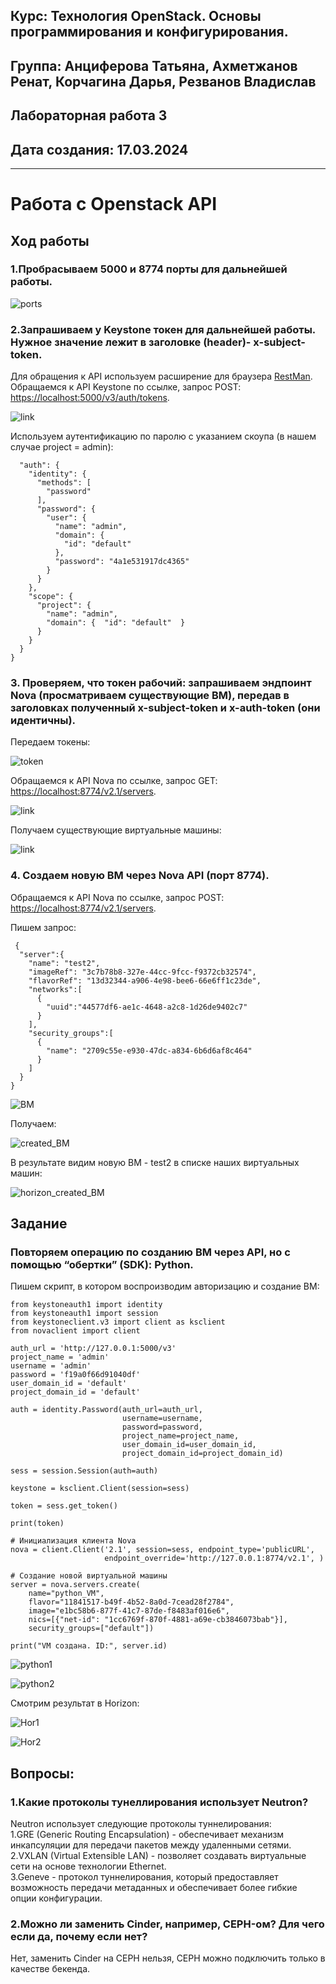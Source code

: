 ## Курс: Технология OpenStack. Основы программирования и конфигурирования.  
## Группа: Анциферова Татьяна, Ахметжанов Ренат, Корчагина Дарья, Резванов Владислав  
## Лабораторная работа 3  
## Дата создания: 17.03.2024  
---
# Работа с Openstack API
## Ход работы
### 1.Пробрасываем 5000 и 8774 порты для дальнейшей работы.
![ports](pictures/1-.jpg)


### 2.Запрашиваем у Keystone токен для дальнейшей работы. Нужное значение лежит в заголовке (header)- x-subject-token.
Для обращения к API используем расширение для браузера  [RestMan](https://chromewebstore.google.com/detail/restman/ihgpcfpkpmdcghlnaofdmjkoemnlijdi).   
Обращаемся к API Keystone по ссылке, запрос POST:  [https://localhost:5000/v3/auth/tokens](https://localhost:5000/v3/auth/tokens).  

![link](pictures/3.jpg)

Используем аутентификацию по паролю с указанием скоупа (в нашем случае project = admin):

```
  "auth": {
    "identity": {
      "methods": [
        "password"
      ],
      "password": {
        "user": {
          "name": "admin",
          "domain": {
            "id": "default"
          },
          "password": "4a1e531917dc4365"
        }
      }
    },
    "scope": {
      "project": {
        "name": "admin",
        "domain": {  "id": "default"  }
      }
    }
  }
}
```
### 3. Проверяем, что токен рабочий: запрашиваем эндпоинт Nova (просматриваем существующие ВМ), передав в заголовках полученный x-subject-token и x-auth-token (они идентичны).
Передаем токены:

![token](pictures/2.jpg)

Обращаемся к API Nova по ссылке, запрос GET:  [https://localhost:8774/v2.1/servers](https://localhost:8774/v2.1/servers).  

![link](pictures/3.jpg)

Получаем существующие виртуальные машины:

![link](pictures/5.jpg)

### 4. Создаем новую ВМ через Nova API (порт 8774).

Обращаемся к API Nova по ссылке, запрос POST:  [https://localhost:8774/v2.1/servers](https://localhost:8774/v2.1/servers).  

Пишем запрос:
```
 {
  "server":{
    "name": "test2",
    "imageRef": "3c7b78b8-327e-44cc-9fcc-f9372cb32574",
    "flavorRef": "13d32344-a906-4e98-bee6-66e6ff1c23de",
    "networks":[
      {
        "uuid":"44577df6-ae1c-4648-a2c8-1d26de9402c7"
      }
    ],
    "security_groups":[
      {
        "name": "2709c55e-e930-47dc-a834-6b6d6af8c464"
      }
    ]
  }
}
```

![ВМ](pictures/6.jpg)

Получаем:

![created_ВМ](pictures/7.jpg)

В результате видим новую ВМ - test2 в списке наших виртуальных машин:

![horizon_created_ВМ](pictures/8.jpg)

## Задание
### Повторяем операцию по созданию ВМ  через API, но с помощью “обертки” (SDK): Python.
Пишем скрипт, в котором воспроизводим авторизацию и создание ВМ:
```
from keystoneauth1 import identity
from keystoneauth1 import session
from keystoneclient.v3 import client as ksclient
from novaclient import client

auth_url = 'http://127.0.0.1:5000/v3'
project_name = 'admin'
username = 'admin'
password = 'f19a0f66d91040df'
user_domain_id = 'default'
project_domain_id = 'default'

auth = identity.Password(auth_url=auth_url,
                         username=username,
                         password=password,
                         project_name=project_name,
                         user_domain_id=user_domain_id,
                         project_domain_id=project_domain_id)

sess = session.Session(auth=auth)

keystone = ksclient.Client(session=sess)

token = sess.get_token()

print(token)

# Инициализация клиента Nova
nova = client.Client('2.1', session=sess, endpoint_type='publicURL',
                     endpoint_override='http://127.0.0.1:8774/v2.1', )

# Создание новой виртуальной машины
server = nova.servers.create(
    name="python_VM",
    flavor="11841517-b49f-4b52-8a0d-7cead28f2784",
    image="e1bc58b6-877f-41c7-87de-f8483af016e6",
    nics=[{"net-id": "1cc6769f-870f-4881-a69e-cb3846073bab"}],
    security_groups=["default"])

print("VM создана. ID:", server.id)

```
![python1](pictures/9.jpeg)

![python2](pictures/10.jpeg)

Смотрим результат в Horizon:

![Hor1](pictures/11.jpeg)

![Hor2](pictures/12.jpeg)

## Вопросы:
### 1.Какие протоколы тунеллирования использует Neutron?
Neutron использует следующие протоколы туннелирования:   
1.GRE (Generic Routing Encapsulation) - обеспечивает механизм инкапсуляции для передачи пакетов между удаленными сетями.  
2.VXLAN (Virtual Extensible LAN) - позволяет создавать виртуальные сети на основе технологии Ethernet.  
3.Geneve - протокол туннелирования, который предоставляет возможность передачи метаданных и обеспечивает более гибкие опции конфигурации.

### 2.Можно ли заменить Cinder, например, CEPH-ом? Для чего если да, почему если нет?
Нет, заменить  Cinder на CEPH нельзя, CEPH можно подключить только в качестве бекенда.

